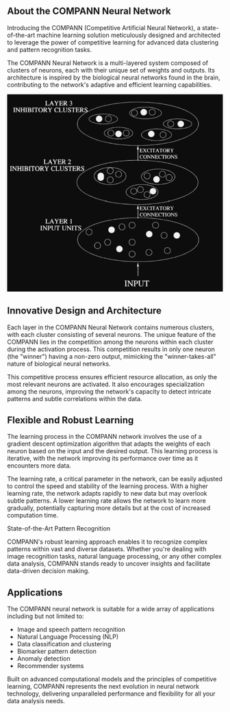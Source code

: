 ## About the COMPANN Neural Network

Introducing the COMPANN (Competitive Artificial Neural Network), a state-of-the-art machine learning solution meticulously designed and architected to leverage the power of competitive learning for advanced data clustering and pattern recognition tasks.

The COMPANN Neural Network is a multi-layered system composed of clusters of neurons, each with their unique set of weights and outputs. Its architecture is inspired by the biological neural networks found in the brain, contributing to the network's adaptive and efficient learning capabilities.

![neural.](neural.png)

## Innovative Design and Architecture

Each layer in the COMPANN Neural Network contains numerous clusters, with each cluster consisting of several neurons. The unique feature of the COMPANN lies in the competition among the neurons within each cluster during the activation process. This competition results in only one neuron (the "winner") having a non-zero output, mimicking the "winner-takes-all" nature of biological neural networks.

This competitive process ensures efficient resource allocation, as only the most relevant neurons are activated. It also encourages specialization among the neurons, improving the network's capacity to detect intricate patterns and subtle correlations within the data.

## Flexible and Robust Learning

The learning process in the COMPANN network involves the use of a gradient descent optimization algorithm that adapts the weights of each neuron based on the input and the desired output. This learning process is iterative, with the network improving its performance over time as it encounters more data.

The learning rate, a critical parameter in the network, can be easily adjusted to control the speed and stability of the learning process. With a higher learning rate, the network adapts rapidly to new data but may overlook subtle patterns. A lower learning rate allows the network to learn more gradually, potentially capturing more details but at the cost of increased computation time.

State-of-the-Art Pattern Recognition

COMPANN's robust learning approach enables it to recognize complex patterns within vast and diverse datasets. Whether you're dealing with image recognition tasks, natural language processing, or any other complex data analysis, COMPANN stands ready to uncover insights and facilitate data-driven decision making.

## Applications

The COMPANN neural network is suitable for a wide array of applications including but not limited to:

- Image and speech pattern recognition
- Natural Language Processing (NLP)
- Data classification and clustering
- Biomarker pattern detection
- Anomaly detection
- Recommender systems

Built on advanced computational models and the principles of competitive learning, COMPANN represents the next evolution in neural network technology, delivering unparalleled performance and flexibility for all your data analysis needs.